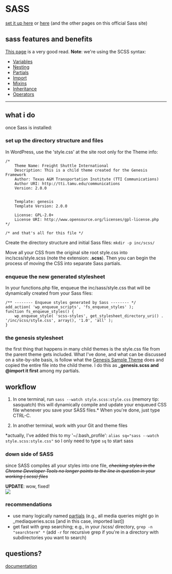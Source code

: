 # SASS

[set it up here](http://www.hongkiat.com/blog/getting-started-saas/)  or [here](http://sass-lang.com/install) (and the other pages on this official Sass site)

## sass features and benefits

[This page](http://sass-lang.com/guide) is a very good read. **Note**: we're using the SCSS syntax:

- [Variables](http://sass-lang.com/guide#topic-2)
- [Nesting](http://sass-lang.com/guide#topic-3)
- [Partials](http://sass-lang.com/guide#topic-4)
- [Import](http://sass-lang.com/guide#topic-5)
- [Mixins](http://sass-lang.com/guide#topic-6)
- [Inheritance](http://sass-lang.com/guide#topic-7)
- [Operators](http://sass-lang.com/guide#topic-8)

---

## what i do

once Sass is installed:  

###  set up the directory structure and files 

In WordPress, use the 'style.css' at the site root only for the Theme info: 

	/*
		Theme Name: Freight Shuttle International
		Description: This is a child theme created for the Genesis Framework
		Author: Texas A&M Transportation Institute (TTI Communications)
		Author URI: http://tti.tamu.edu/communications
		Version: 2.0.0
	 
	 
		Template: genesis
		Template Version: 2.0.0
	 
		License: GPL-2.0+
		License URI: http://www.opensource.org/licenses/gpl-license.php
	*/
	
	/* and that's all for this file */
	
Create the directory structure and initial Sass files: `mkdir -p inc/scss/`  

Move all your CSS from the original site root style.css into inc/scss/style.scss (note the extension: **.scss**). Then you can begin the process of moving the CSS into separate Sass partials.  

### enqueue the new generated stylesheet

In your functions.php file, enqueue the inc/sass/style.css that will be dynamically created from your Sass files:

	/** -------- Enqueue styles generated by Sass -------- */
	add_action( 'wp_enqueue_scripts', 'fs_enqueue_styles' );
	function fs_enqueue_styles() {
	    wp_enqueue_style( 'scss-styles', get_stylesheet_directory_uri() . '/inc/scss/style.css', array(), '1.0', 'all' );
	}
	
### the genesis stylesheet

the first thing that happens in many child themes is the style.css file from the parent theme gets included. What I've done, and what can be discussed on a site-by-site basis, is follow what the [Genesis Sample Theme](http://my.studiopress.com/downloads/) does and copied the entire file into the child theme. I do this as **_genesis.scss and @import it first** among my partials. 
	
	
## workflow

1. In one terminal, run `sass --watch style.scss:style.css` (memory tip: sasquatch) this will dynamically compile and update your enqueued CSS file whenever you save your SASS files.* When you're done, just type CTRL-C.

2. In another terminal, work with your Git and theme files
 

*actually, I've added this to my '~/.bash_profile': `alias sq="sass --watch style.scss:style.css"` so I only need to type `sq` to start sass


### down side of SASS

since SASS compiles all your styles into one file, <span style="text-decoration:line-through">*checking styles in the Chrome Developer Tools no longer points to the line in question in your working (.scss) files*</span>  

**UPDATE**: wow, fixed!  
![](https://dl.dropboxusercontent.com/u/12710016/Screenshots/chrome-dev-tools-sass.png)

### recommendations

- use many logically named [partials](http://sass-lang.com/guide#topic-4) (e.g., all media queries might go in _mediaqueries.scss [and in this case, imported last])
- get fast with grep searching; e.g., in your /scss/ directory, `grep -n "searchterm" *` (add `-r` for recursive grep if you're in a directory with subdirectories you want to search)

## questions?

[documentation](http://sass-lang.com/documentation/file.SASS_REFERENCE.html)